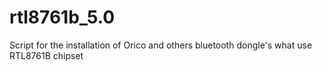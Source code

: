 # rtl8761b_5.0
Script for the installation of Orico and others bluetooth dongle's what use RTL8761B chipset
